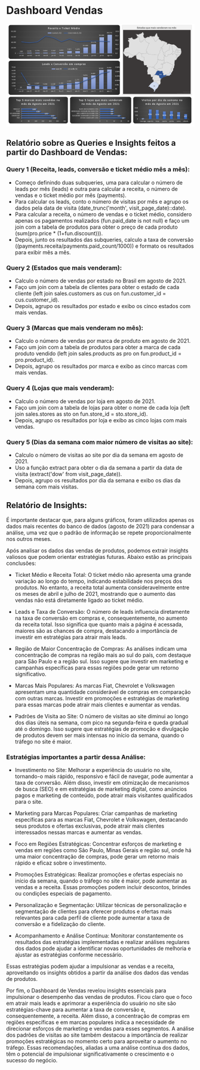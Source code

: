 # Dashboard Vendas
![Dashboard de Verdas](https://github.com/waltercrastobr/Dashboard-Vendas/blob/main/imagem_dashboard_vendas.PNG?raw=true)

## Relatório sobre as Queries e Insights feitos a partir do Dashboard de Vendas:

### Query 1 (Receita, leads, conversão e ticket médio mês a mês):

- Começo definindo duas subqueries, uma para calcular o número de leads por mês (leads) e outra para calcular a receita, o número de vendas e o ticket médio por mês (payments).
- Para calcular os leads, conto o número de visitas por mês e agrupo os dados pela data de visita (date_trunc('month', visit_page_date)::date).
- Para calcular a receita, o número de vendas e o ticket médio, considero apenas os pagamentos realizados (fun.paid_date is not null) e faço um join com a tabela de produtos para obter o preço de cada produto (sum(pro.price * (1+fun.discount))).
- Depois, junto os resultados das subqueries, calculo a taxa de conversão ((payments.receita/payments.paid_count/1000)) e formato os resultados para exibir mês a mês.

###  Query 2 (Estados que mais venderam):

- Calculo o número de vendas por estado no Brasil em agosto de 2021.
- Faço um join com a tabela de clientes para obter o estado de cada cliente (left join sales.customers as cus on fun.customer_id = cus.customer_id).
- Depois, agrupo os resultados por estado e exibo os cinco estados com mais vendas.

### Query 3 (Marcas que mais venderam no mês):

- Calculo o número de vendas por marca de produto em agosto de 2021.
- Faço um join com a tabela de produtos para obter a marca de cada produto vendido (left join sales.products as pro on fun.product_id = pro.product_id).
- Depois, agrupo os resultados por marca e exibo as cinco marcas com mais vendas.

###  Query 4 (Lojas que mais venderam):

- Calculo o número de vendas por loja em agosto de 2021.
- Faço um join com a tabela de lojas para obter o nome de cada loja (left join sales.stores as sto on fun.store_id = sto.store_id).
- Depois, agrupo os resultados por loja e exibo as cinco lojas com mais vendas.

###  Query 5 (Dias da semana com maior número de visitas ao site):

- Calculo o número de visitas ao site por dia da semana em agosto de 2021.
- Uso a função extract para obter o dia da semana a partir da data de visita (extract('dow' from visit_page_date)).
- Depois, agrupo os resultados por dia da semana e exibo os dias da semana com mais visitas.

## Relatório de Insights:

É importante destacar que, para alguns gráficos, foram utilizados apenas os dados mais recentes do banco de dados (agosto de 2021) para condensar a análise, uma vez que o padrão de informação se repete proporcionalmente nos outros meses.

Após analisar os dados das vendas de produtos, podemos extrair insights valiosos que podem orientar estratégias futuras. Abaixo estão as principais conclusões:

- Ticket Médio e Receita Total: O ticket médio não apresenta uma grande variação ao longo do tempo, indicando estabilidade nos preços dos produtos. No entanto, a receita total aumenta consideravelmente entre os meses de abril e julho de 2021, mostrando que o aumento das vendas não está diretamente ligado ao ticket médio.

- Leads e Taxa de Conversão: O número de leads influencia diretamente na taxa de conversão em compras e, consequentemente, no aumento da receita total. Isso significa que quanto mais a página é acessada, maiores são as chances de compra, destacando a importância de investir em estratégias para atrair mais leads.

- Região de Maior Concentração de Compras: As análises indicam uma concentração de compras na região mais ao sul do país, com destaque para São Paulo e a região sul. Isso sugere que investir em marketing e campanhas específicas para essas regiões pode gerar um retorno significativo.

- Marcas Mais Populares: As marcas Fiat, Chevrolet e Volkswagen apresentam uma quantidade considerável de compras em comparação com outras marcas. Investir em promoções e estratégias de marketing para essas marcas pode atrair mais clientes e aumentar as vendas.

- Padrões de Visita ao Site: O número de visitas ao site diminui ao longo dos dias úteis na semana, com pico na segunda-feira e queda gradual até o domingo. Isso sugere que estratégias de promoção e divulgação de produtos devem ser mais intensas no início da semana, quando o tráfego no site é maior.

### Estratégias importantes a partir dessa Análise:

- Investimento no Site: Melhorar a experiência do usuário no site, tornando-o mais rápido, responsivo e fácil de navegar, pode aumentar a taxa de conversão. Além disso, investir em otimização de mecanismos de busca (SEO) e em estratégias de marketing digital, como anúncios pagos e marketing de conteúdo, pode atrair mais visitantes qualificados para o site.

- Marketing para Marcas Populares: Criar campanhas de marketing específicas para as marcas Fiat, Chevrolet e Volkswagen, destacando seus produtos e ofertas exclusivas, pode atrair mais clientes interessados nessas marcas e aumentar as vendas.

- Foco em Regiões Estratégicas: Concentrar esforços de marketing e vendas em regiões como São Paulo, Minas Gerais e região sul, onde há uma maior concentração de compras, pode gerar um retorno mais rápido e eficaz sobre o investimento.

- Promoções Estratégicas: Realizar promoções e ofertas especiais no início da semana, quando o tráfego no site é maior, pode aumentar as vendas e a receita. Essas promoções podem incluir descontos, brindes ou condições especiais de pagamento.

- Personalização e Segmentação: Utilizar técnicas de personalização e segmentação de clientes para oferecer produtos e ofertas mais relevantes para cada perfil de cliente pode aumentar a taxa de conversão e a fidelização do cliente.

- Acompanhamento e Análise Contínua: Monitorar constantemente os resultados das estratégias implementadas e realizar análises regulares dos dados pode ajudar a identificar novas oportunidades de melhoria e ajustar as estratégias conforme necessário.

Essas estratégias podem ajudar a impulsionar as vendas e a receita, aproveitando os insights obtidos a partir da análise dos dados das vendas de produtos.

Por fim, o Dashboard de Vendas revelou insights essenciais para impulsionar o desempenho das vendas de produtos. Ficou claro que o foco em atrair mais leads e aprimorar a experiência do usuário no site são estratégias-chave para aumentar a taxa de conversão e, consequentemente, a receita. Além disso, a concentração de compras em regiões específicas e em marcas populares indica a necessidade de direcionar esforços de marketing e vendas para esses segmentos. A análise dos padrões de visitas ao site também destacou a importância de realizar promoções estratégicas no momento certo para aproveitar o aumento no tráfego. Essas recomendações, aliadas a uma análise contínua dos dados, têm o potencial de impulsionar significativamente o crescimento e o sucesso do negócio.
